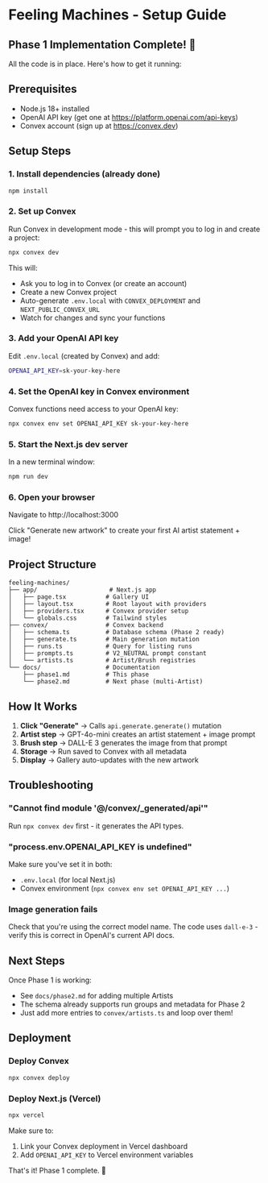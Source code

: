 # Feeling Machines - Setup Guide

## Phase 1 Implementation Complete! 🎉

All the code is in place. Here's how to get it running:

## Prerequisites

- Node.js 18+ installed
- OpenAI API key (get one at https://platform.openai.com/api-keys)
- Convex account (sign up at https://convex.dev)

## Setup Steps

### 1. Install dependencies (already done)
```bash
npm install
```

### 2. Set up Convex

Run Convex in development mode - this will prompt you to log in and create a project:

```bash
npx convex dev
```

This will:
- Ask you to log in to Convex (or create an account)
- Create a new Convex project
- Auto-generate `.env.local` with `CONVEX_DEPLOYMENT` and `NEXT_PUBLIC_CONVEX_URL`
- Watch for changes and sync your functions

### 3. Add your OpenAI API key

Edit `.env.local` (created by Convex) and add:

```bash
OPENAI_API_KEY=sk-your-key-here
```

### 4. Set the OpenAI key in Convex environment

Convex functions need access to your OpenAI key:

```bash
npx convex env set OPENAI_API_KEY sk-your-key-here
```

### 5. Start the Next.js dev server

In a new terminal window:

```bash
npm run dev
```

### 6. Open your browser

Navigate to http://localhost:3000

Click "Generate new artwork" to create your first AI artist statement + image!

## Project Structure

```
feeling-machines/
├── app/                    # Next.js app
│   ├── page.tsx           # Gallery UI
│   ├── layout.tsx         # Root layout with providers
│   ├── providers.tsx      # Convex provider setup
│   └── globals.css        # Tailwind styles
├── convex/                # Convex backend
│   ├── schema.ts          # Database schema (Phase 2 ready)
│   ├── generate.ts        # Main generation mutation
│   ├── runs.ts            # Query for listing runs
│   ├── prompts.ts         # V2_NEUTRAL prompt constant
│   └── artists.ts         # Artist/Brush registries
└── docs/                  # Documentation
    ├── phase1.md          # This phase
    └── phase2.md          # Next phase (multi-Artist)
```

## How It Works

1. **Click "Generate"** → Calls `api.generate.generate()` mutation
2. **Artist step** → GPT-4o-mini creates an artist statement + image prompt
3. **Brush step** → DALL-E 3 generates the image from that prompt
4. **Storage** → Run saved to Convex with all metadata
5. **Display** → Gallery auto-updates with the new artwork

## Troubleshooting

### "Cannot find module '@/convex/_generated/api'"

Run `npx convex dev` first - it generates the API types.

### "process.env.OPENAI_API_KEY is undefined"

Make sure you've set it in both:
- `.env.local` (for local Next.js)
- Convex environment (`npx convex env set OPENAI_API_KEY ...`)

### Image generation fails

Check that you're using the correct model name. The code uses `dall-e-3` - verify this is correct in OpenAI's current API docs.

## Next Steps

Once Phase 1 is working:
- See `docs/phase2.md` for adding multiple Artists
- The schema already supports run groups and metadata for Phase 2
- Just add more entries to `convex/artists.ts` and loop over them!

## Deployment

### Deploy Convex

```bash
npx convex deploy
```

### Deploy Next.js (Vercel)

```bash
npx vercel
```

Make sure to:
1. Link your Convex deployment in Vercel dashboard
2. Add `OPENAI_API_KEY` to Vercel environment variables

That's it! Phase 1 complete. 🚀
